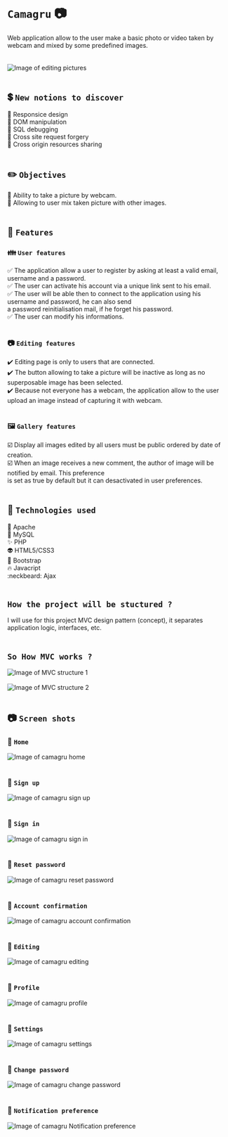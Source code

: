 # `Camagru` :camera:<br/>
Web application allow to the user make a basic photo or video taken by webcam and mixed by some predefined images.<br/><br/><br/>
![Image of editing pictures](https://i.ibb.co/sQ9tZp5/6-editing.png)</br><br/>

## :heavy_dollar_sign: `New notions to discover`<br/>
:dart: Responsice design<br/>
:dart: DOM manipulation<br/>
:dart: SQL debugging<br/>
:dart: Cross site request forgery<br/>
:dart: Cross origin resources sharing<br/><br/>

## :pencil2: `Objectives`<br/>
:thought_balloon: Ability to take a picture by webcam.<br/>
:thought_balloon: Allowing to user mix taken picture with other images.<br/><br/>

## :open_file_folder: `Features`<br/>
### :family: `User features`<br/>
:white_check_mark: The application allow a user to register by asking at least a valid email, username and a password.<br/>
:white_check_mark: The user can activate his account via a unique link sent to his email.<br/>
:white_check_mark: The user will be able then to connect to the application using his username and password, he can also send</br>
a password reinitialisation mail, if he forget his password.<br/>
:white_check_mark: The user can modify his informations. <br/><br/>

### :camera: `Editing features`<br/>
:heavy_check_mark: Editing page is only to users that are connected.<br/>
:heavy_check_mark: The button allowing to take a picture will be inactive as long as no superposable image has been selected.<br/>
:heavy_check_mark: Because not everyone has a webcam, the application allow to the user upload an image instead of capturing it with webcam.<br/><br/>

### :framed_picture: `Gallery features`<br/>
:ballot_box_with_check: Display all images edited by all users must be public ordered by date of creation.<br/>
:ballot_box_with_check: When an image receives a new comment, the author of image will be notified by email. This preference </br>
is set as true by default but it can desactivated in user preferences.<br/><br/>

## :100: `Technologies used`<br/>
:dizzy: Apache<br/>
:anger: MySQL<br/>
:sparkles: PHP<br/>
:alien: HTML5/CSS3<br/>
:eyes: Bootstrap<br/>
:fire: Javacript<br/>
:neckbeard: Ajax<br/><br/>

## `How the project will be stuctured ?`<br/>
I will use for this project MVC design pattern (concept), it separates application logic, interfaces, etc.<br/><br/>

## `So How MVC works ?`
![Image of MVC structure 1](https://i.ibb.co/FgSsXxb/MVC.png)
<br/><br/>
![Image of MVC structure 2](https://i.ibb.co/Cn3vzZP/MVC1.png)
<br/><br/>

## :camera: `Screen shots`</br>
### :triangular_flag_on_post: `Home`</br>
![Image of camagru home](https://i.ibb.co/mb93yHG/camagru-home.png)</br>
</br>
### :triangular_flag_on_post: `Sign up`</br>
![Image of camagru sign up](https://i.ibb.co/Rp41ST3/camagru-signup.png)</br>
</br>
### :triangular_flag_on_post: `Sign in`</br>
![Image of camagru sign in](https://i.ibb.co/DVLK2SG/camagru-signin.png)</br>
<br/>
### :triangular_flag_on_post: `Reset password`</br>
![Image of camagru reset password](https://i.ibb.co/jZkwRL5/4-resetpassword.png)</br>
<br/>
### :triangular_flag_on_post: `Account confirmation`</br>
![Image of camagru account confirmation](https://i.ibb.co/YLPdgty/5-account-confirmation.png)</br>
<br/>
### :triangular_flag_on_post: `Editing`</br>
![Image of camagru editing](https://i.ibb.co/sQ9tZp5/6-editing.png)</br>
<br/>
### :triangular_flag_on_post: `Profile`</br>
![Image of camagru profile](https://i.ibb.co/cCD5zmV/6-profile.png)</br>
<br/>
### :triangular_flag_on_post: `Settings`</br>
![Image of camagru settings](https://i.ibb.co/PZc6Hrv/7-settings.png)</br>
<br/>
### :triangular_flag_on_post: `Change password`</br>
![Image of camagru change password](https://i.ibb.co/zrWCS0f/8-change-password.png)</br>
<br/>
### :triangular_flag_on_post: `Notification preference`</br>
![Image of camagru Notification preference](https://i.ibb.co/sqxBDSq/9-notif-preference.png)</br>
<br/>
